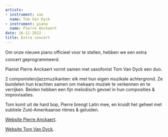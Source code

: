 ```yaml
---
artists:
- instrument: sax
  name: Tom Van Dyck
- instrument: piano
  name: Pierre Anckaert
date: 16-11-2012
title: Extra concert
---
```

Om onze nieuwe piano officieel voor te stellen, hebben we een extra concert geprogrammeerd. 

Pianist Pierre Anckaert vormt samen met saxofonist Tom Van Dyck een duo. 

2 componisten/jazzmuzikanten: elk met hun eigen muzikale achtergrond. Ze bundelen hun krachten samen om mekaars muziek te verkennen en te verrijken. Beiden hebben een fijn melodisch gevoel in hun composities & improvisaties. 

Tom komt uit de hard bop, Pierre brengt Latin mee, en kruidt het geheel met subtiele Zuid-Amerikaanse ritmes & geluiden.

[Website Pierre Anckaert](http://www.pierreanckaert.com/home.php). 

[Website Tom Van Dyck](http://www.tomvandyck.eu/index.php/projects/24-tom-van-dyckpierre-anckaert-).